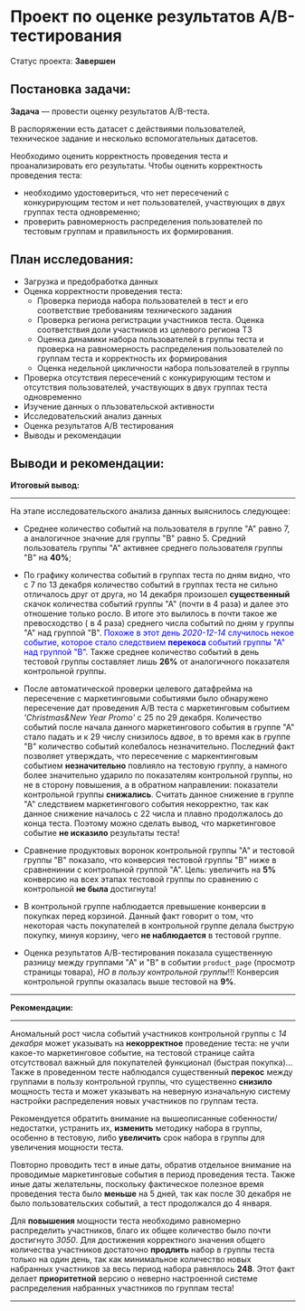 # Проект по оценке результатов А/B-тестирования
Статус проекта: **Завершен**

## Постановка задачи:
**Задача** — провести оценку результатов A/B-теста. 

В распоряжении есть датасет с действиями пользователей, техническое задание и несколько вспомогательных датасетов.

Необходимо оценить корректность проведения теста и проанализировать его результаты.
Чтобы оценить корректность проведения теста:
- необходимо удостовериться, что нет пересечений с конкурирующим тестом и нет пользователей, участвующих в двух группах теста одновременно;
- проверить равномерность распределения пользователей по тестовым группам и правильность их формирования.
## План исследования:
- Загрузка и предобработка данных
- Оценка корректности проведения теста:
  - Проверка периода набора пользователей в тест и его соответствие требованиям технического задания
  - Проверка региона регистрации участников теста. Оценка соответствия доли участников из целевого региона ТЗ
  - Оценка динамики набора пользователей в группы теста и проверка на равномерность распределения пользователей по группам теста и корректность их формирования
  - Оценка недельной цикличности набора пользователей в группы
- Проверка отсутствия пересечений с конкурирующим тестом и отсутствия пользователей, участвующих в двух группах теста одновременно
- Изучение данных о пльзовательской активности
- Исследовательский анализ данных
- Оценка результатов А/В тестирования
- Выводы и рекомендации

## Выводи и рекомендации:
**Итоговый вывод:**
____________________________________________________________________________________________________________________________________________________________________
На этапе исследовательского анализа данных выяснилось следующее:
         
- Среднее количество событий на пользователя в группе "А" равно 7, а аналогичное значние для группы "В" равно 5. Средний пользователь группы "А" активнее среднего пользователя группы "В" на **40%**;
    
-  По графику количества событий в группах теста по дням видно, что с 7 по 13 декабря количество событий в группах теста не сильно отличалось друг от друга, но 14 декабря произошел **существенный** скачок количества событий группы "А" (почти в 4 раза) и далее это отношение только росло. В итоге это вылилось в почти такое же превосходство ( в 4 раза) среднего числа событий по дням у группы "А" над группой "В". <span style="color: blue">Похоже в этот день *2020-12-14* случилось некое событие, которое стало следствием **перекоса** событий группы "А" над группой "В".</span> Также среднее количество событий в день тестовой группы составляет лишь **26%** от аналогичного показателя контрольной группы.
    
- После автоматической проверки целевого датафрейма на пересечение с маркетинговыми событиями было обнаружено пересечение дат проведения А/В теста с маркетинговым событием *'Christmas&New Year Promo'* с 25 по 29 декабря. Количество событий после начала данного маркетингового события в группе "А" стало падать и к 29 числу снизилось *вдвое*, в то время как в группе "В" количество событий колебалось незначительно. Последний факт позволяет утверждать, что пересечение с маркентинговым событием **незначительно** повлияло на тестовую группу, а намного более значительно ударило по показателям контрольной группы, но не в сторону повышения, а в обратном направлении: показатели контрольной группы **снижались**. Считать данное снижение в группе "А" следствием маркетингового события некорректно, так как данное снижение началось с 22 числа и плавно продолжалось до конца теста. Поэтому можно сделать вывод, что маркетинговое событие **не исказило** результаты теста!
    
- Сравнение продуктовых воронок контрольной группы "А" и тестовой группы "В" показало, что конверсия тестовой группы "В" ниже в сравненинии с контрольной группой "А". Цель: увеличить на **5%** конверсию на всех этапах тестовой группы по сравнению с контрольной **не была** достигнута!
    
- В контрольной группе наблюдается превышение конверсии в покупках перед корзиной. Данный факт говорит о том, что некоторая часть покупателей в контрольной группе делала быструю покупку, минуя корзину, чего **не наблюдается** в тестовой группе.
    
- Оценка результатов А/В-тестирования показала существенную разницу между группами "А" и "В" в событии `product_page` (просмотр страницы товара), *НО в пользу контрольной группы*!!! Конверсия контрольной группы оказалась выше тестовой на **9%**.
___________________________________________________________________________________________________________________________________________________________________
**Рекомендации:**
___________________________________________________________________________________________________________________________________________________________________
Аномальный рост числа событий участников контрольной группы с *14 декабря* может указывать на **некорректное** проведение теста: не учли какое-то маркетинговое событие, на тестовой странице сайта отсутствовал важный для покупателей функционал (быстрая покупка)...
Также в проведенном тесте наблюдался существенный **перекос** между группами в пользу контрольной группы, что существенно **снизило** мощность теста и может указывать на неверную изначальную систему настройки распределения новых участников по группам теста.
    
Рекомендуется обратить внимание на вышеописанные собенности/недостатки, устранить их, **изменить** методику набора в группы, особенно в тестовую, либо **увеличить** срок набора в группы для увеличения мощности теста. 

Повторно проводить тест в иные даты, обратив отдельное внимание на проводимые маркетинговые события в период проведения теста. Также иные даты желательны, поскольку фактическое полезное время проведения теста было **меньше** на 5 дней, так как после 30 декабря не было пользовательских событий, а тест продолжался до 4 января. 

Для **повышения** мощности теста необходимо равномерно распределить участников, благо их общее количество было почти достигнуто *3050*. Для достижения корректного значения общего количества участников достаточно **продлить** набор в группы теста только на один день, так как минимальное количество новых набранных участников за весь период набора равнялось **248**. Этот факт делает **приоритетной** версию о неверно настроенной системе распределения набранных участников по группам теста!
____________________________________________________________________________________________________________________________________________________________________
